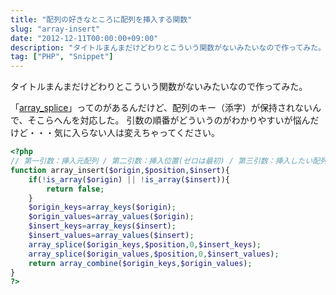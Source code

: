 ```yaml
---
title: "配列の好きなところに配列を挿入する関数"
slug: "array-insert"
date: "2012-12-11T00:00:00+09:00"
description: "タイトルまんまだけどわりとこういう関数がないみたいなので作ってみた。"
tag: ["PHP", "Snippet"]
---
```


タイトルまんまだけどわりとこういう関数がないみたいなので作ってみた。

<!--more-->

「<a href="http://php.net/manual/ja/function.array-splice.php" target="_blank">array_splice</a>」ってのがあるんだけど、配列のキー（添字）が保持されないんで、そこらへんを対応した。
引数の順番がどういうのがわかりやすいが悩んだけど・・・気に入らない人は変えちゃってください。

```php
<?php
// 第一引数：挿入元配列 / 第二引数：挿入位置(ゼロは最初) / 第三引数：挿入したい配列
function array_insert($origin,$position,$insert){
	if(!is_array($origin) || !is_array($insert)){
		return false;
	}
	$origin_keys=array_keys($origin);
	$origin_values=array_values($origin);
	$insert_keys=array_keys($insert);
	$insert_values=array_values($insert);
	array_splice($origin_keys,$position,0,$insert_keys);
	array_splice($origin_values,$position,0,$insert_values);
	return array_combine($origin_keys,$origin_values);
}
?>
```
